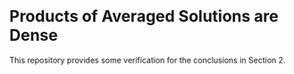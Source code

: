 # Products of Averaged Solutions are Dense
This repository provides some verification for the conclusions in Section 2.
